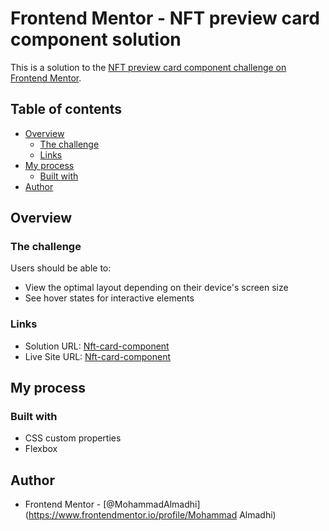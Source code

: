 # Frontend Mentor - NFT preview card component solution

This is a solution to the [NFT preview card component challenge on Frontend Mentor](https://www.frontendmentor.io/challenges/nft-preview-card-component-SbdUL_w0U).

## Table of contents

- [Overview](#overview)
  - [The challenge](#the-challenge)
  - [Links](#links)
- [My process](#my-process)
  - [Built with](#built-with)
- [Author](#author)

## Overview

### The challenge

Users should be able to:

- View the optimal layout depending on their device's screen size
- See hover states for interactive elements

### Links

- Solution URL: [Nft-card-component](https://github.com/MohammadAlmadhi/Nft-card-component)
- Live Site URL: [Nft-card-component](https://mohammadalmadhi.github.io/Nft-card-component/)

## My process

### Built with

- CSS custom properties
- Flexbox

## Author

- Frontend Mentor - [@MohammadAlmadhi](https://www.frontendmentor.io/profile/Mohammad Almadhi)
